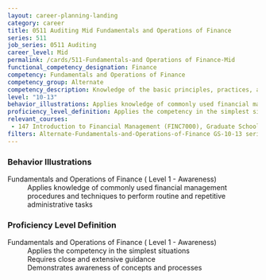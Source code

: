 ```yaml
---
layout: career-planning-landing
category: career
title: 0511 Auditing Mid Fundamentals and Operations of Finance
series: 511
job_series: 0511 Auditing
career_level: Mid
permalink: /cards/511-Fundamentals-and Operations of Finance-Mid
functional_competency_designation: Finance
competency: Fundamentals and Operations of Finance
competency_group: Alternate
competency_description: Knowledge of the basic principles, practices, and methods of financial management to include requisitions, apportionments, allotments, investments, fiscal management, activity reporting, and fiscal year guidelines
level: "10-13"
behavior_illustrations: Applies knowledge of commonly used financial management procedures and techniques to perform routine and repetitive administrative tasks
proficiency_level_definition: Applies the competency in the simplest situations ? Requires close and extensive guidance ? Demonstrates awareness of concepts and processes
relevant_courses: 
 - 147 Introduction to Financial Management (FINC7000), Graduate School USA, <a href="https://www.graduateschool.edu/solr-search/content?keys=FINC7000">https://www.graduateschool.edu/solr-search/content?keys=FINC7000</a>
filters: Alternate-Fundamentals-and-Operations-of-Finance GS-10-13 series-0511
---
```


<div class="desktop:grid-col-6 margin-y-205">
  <div class="border-top-05 bg-white padding-2 shadow-5 height-full members-hover border-1px border-gray-30 border-top-orange radius-lg">
    <h3>Behavior Illustrations</h3>
    <dl class="text-base"><dt>Fundamentals and Operations of Finance ( Level 1 - Awareness)</dt><dd>Applies knowledge of commonly used financial management procedures and techniques to perform routine and repetitive administrative tasks</dd></dl>
  </div>
</div>
<div class="desktop:grid-col-6 margin-y-205">
  <div class="border-top-05 bg-white padding-2 shadow-5 height-full members-hover border-1px border-gray-30 border-top-orange radius-lg">
    <h3>Proficiency Level Definition</h3>
    <dl class="text-base"><dt>Fundamentals and Operations of Finance ( Level 1 - Awareness)</dt><dd>Applies the competency in the simplest situations </dd><dd> Requires close and extensive guidance </dd><dd> Demonstrates awareness of concepts and processes</dd></dl>
  </div>
</div>